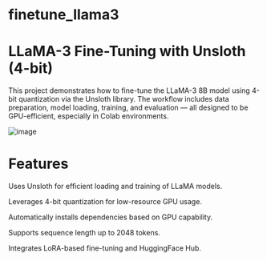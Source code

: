 # finetune_llama3

# LLaMA-3 Fine-Tuning with Unsloth (4-bit)
This project demonstrates how to fine-tune the LLaMA-3 8B model using 4-bit quantization via the Unsloth library. The workflow includes data preparation, model loading, training, and evaluation — all designed to be GPU-efficient, especially in Colab environments.




![image](https://github.com/user-attachments/assets/362d653b-c76e-45f2-9080-3ba92528aceb)



# Features


Uses Unsloth for efficient loading and training of LLaMA models.

Leverages 4-bit quantization for low-resource GPU usage.

Automatically installs dependencies based on GPU capability.

Supports sequence length up to 2048 tokens.

Integrates LoRA-based fine-tuning and HuggingFace Hub.
